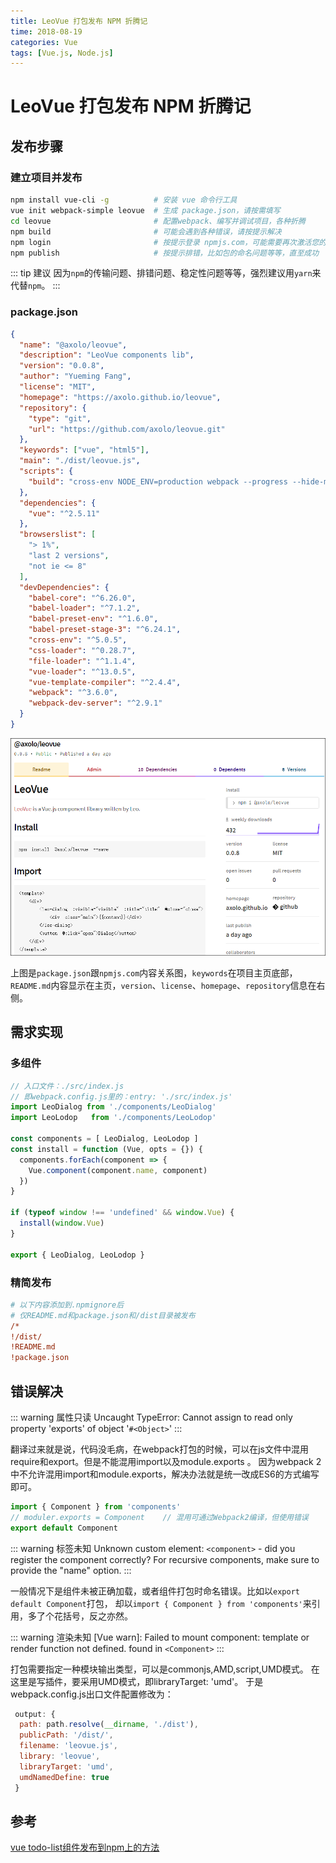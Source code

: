 ```yaml
---
title: LeoVue 打包发布 NPM 折腾记
time: 2018-08-19
categories: Vue
tags: [Vue.js, Node.js]
---
```


# LeoVue 打包发布 NPM 折腾记

## 发布步骤

### 建立项目并发布

```bash
npm install vue-cli -g          # 安装 vue 命令行工具
vue init webpack-simple leovue  # 生成 package.json，请按需填写
cd leovue                       # 配置webpack、编写并调试项目，各种折腾
npm build                       # 可能会遇到各种错误，请按提示解决
npm login                       # 按提示登录 npmjs.com，可能需要再次激活您的邮箱
npm publish                     # 按提示排错，比如包的命名问题等等，直至成功
```

::: tip 建议
因为`npm`的传输问题、排错问题、稳定性问题等等，强烈建议用`yarn`来代替`npm`。
:::

### package.json

```json
{
  "name": "@axolo/leovue",
  "description": "LeoVue components lib",
  "version": "0.0.8",
  "author": "Yueming Fang",
  "license": "MIT",
  "homepage": "https://axolo.github.io/leovue",
  "repository": {
    "type": "git",
    "url": "https://github.com/axolo/leovue.git"
  },
  "keywords": ["vue", "html5"],
  "main": "./dist/leovue.js",
  "scripts": {
    "build": "cross-env NODE_ENV=production webpack --progress --hide-modules"
  },
  "dependencies": {
    "vue": "^2.5.11"
  },
  "browserslist": [
    "> 1%",
    "last 2 versions",
    "not ie <= 8"
  ],
  "devDependencies": {
    "babel-core": "^6.26.0",
    "babel-loader": "^7.1.2",
    "babel-preset-env": "^1.6.0",
    "babel-preset-stage-3": "^6.24.1",
    "cross-env": "^5.0.5",
    "css-loader": "^0.28.7",
    "file-loader": "^1.1.4",
    "vue-loader": "^13.0.5",
    "vue-template-compiler": "^2.4.4",
    "webpack": "^3.6.0",
    "webpack-dev-server": "^2.9.1"
  }
}
```

![npmjs](./files/leovue-npm.png)

上图是`package.json`跟`npmjs.com`内容关系图，`keywords`在项目主页底部，
`README.md`内容显示在主页，`version`、`license`、`homepage`、`repository`信息在右侧。

## 需求实现

### 多组件

```js
// 入口文件：./src/index.js
// 即webpack.config.js里的：entry: './src/index.js'
import LeoDialog from './components/LeoDialog'
import LeoLodop   from './components/LeoLodop'

const components = [ LeoDialog, LeoLodop ]
const install = function (Vue, opts = {}) {
  components.forEach(component => {
    Vue.component(component.name, component)
  })
}

if (typeof window !== 'undefined' && window.Vue) {
  install(window.Vue)
}

export { LeoDialog, LeoLodop }
```

### 精简发布

```ini
# 以下内容添加到.npmignore后
# 仅README.md和package.json和/dist目录被发布
/*
!/dist/
!README.md
!package.json
```

## 错误解决

::: warning 属性只读
Uncaught TypeError: Cannot assign to read only property 'exports' of object '`#<Object>`'
:::

翻译过来就是说，代码没毛病，在webpack打包的时候，可以在js文件中混用require和export。但是不能混用import以及module.exports 。
因为webpack 2中不允许混用import和module.exports，解决办法就是统一改成ES6的方式编写即可。

```js
import { Component } from 'components'
// moduler.exports = Component    // 混用可通过Webpack2编译，但使用错误
export default Component
```

::: warning 标签未知
Unknown custom element: `<component>` - did you register the component correctly?
For recursive components, make sure to provide the "name" option.
:::

一般情况下是组件未被正确加载，或者组件打包时命名错误。比如以`export default Component`打包，
却以`import { Component } from 'components'`来引用，多了个花括号，反之亦然。

::: warning 渲染未知
[Vue warn]: Failed to mount component: template or render function not defined.
found in `<Component>`
:::

打包需要指定一种模块输出类型，可以是commonjs,AMD,script,UMD模式。
在这里是写插件，要采用UMD模式，即libraryTarget: 'umd'。
于是webpack.config.js出口文件配置修改为：

```js
 output: {
  path: path.resolve(__dirname, './dist'),
  publicPath: '/dist/',
  filename: 'leovue.js',
  library: 'leovue',
  libraryTarget: 'umd',
  umdNamedDefine: true
 }
```

## 参考

[vue todo-list组件发布到npm上的方法](https://www.jb51.net/article/137725.htm)
